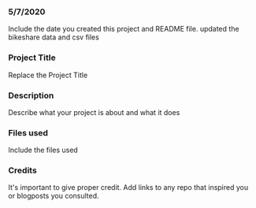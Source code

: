 ### 5/7/2020
Include the date you created this project and README file. 
updated the bikeshare data and csv files 

### Project Title
Replace the Project Title

### Description
Describe what your project is about and what it does

### Files used
Include the files used

### Credits
It's important to give proper credit. Add links to any repo that inspired you or blogposts you consulted.

